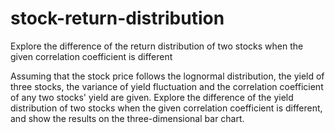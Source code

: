 # stock-return-distribution
Explore the difference of the return distribution of two stocks when the given correlation coefficient is different

Assuming that the stock price follows the lognormal distribution, the yield of three stocks, the variance of yield fluctuation and the correlation coefficient of any two stocks' yield are given. Explore the difference of the yield distribution of two stocks when the given correlation coefficient is different, and show the results on the three-dimensional bar chart.
